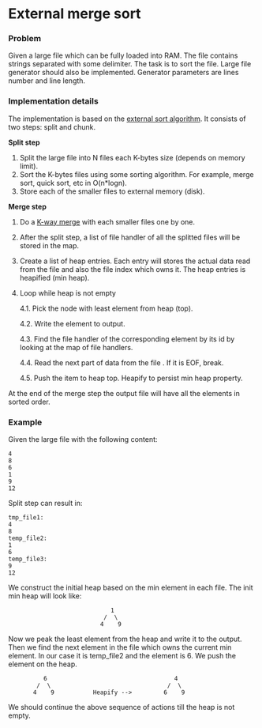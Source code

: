 # External merge sort

### Problem

Given a large file which can be fully loaded into RAM. The file contains strings separated with some delimiter.
The task is to sort the file. Large file generator should also be implemented. Generator parameters are lines number and
line length.

### Implementation details

The implementation is based on the [external sort algorithm](https://en.wikipedia.org/wiki/External_sorting).
It consists of two steps: split and chunk. 

**Split step**
1. Split the large file into N files each K-bytes size (depends on memory limit).
2. Sort the K-bytes files using some sorting algorithm. For example, merge sort, quick sort, etc in O(n*logn).
3. Store each of the smaller files to external memory (disk).

**Merge step**
1. Do a [K-way merge](https://en.wikipedia.org/wiki/K-way_merge_algorithm)  with each smaller files one by one.
2. After the split step, a list of file handler of all the splitted files will be stored in the map.
3. Сreate a list of heap entries. Each entry will stores the actual data read from the file 
and also the file index which owns it. 
The heap entries is heapified (min heap).
4. Loop while heap is not empty

     4.1. Pick the node with least element from heap (top).
     
     4.2. Write the element to output.
     
     4.3. Find the file handler of the corresponding element by its id by looking at the map of file handlers.
     
     4.4. Read the next part of data from the file . If it is EOF, break.  
     
     4.5. Push the item to heap top. Heapify to persist min heap property.
      
At the end of the merge step the output file will have all the elements in sorted order.

### Example

Given the large file with the following content:
```
4
8
6
1
9
12
```

Split step can result in:
```
tmp_file1:
4
8
temp_file2:
1
6
temp_file3:
9
12
```
We construct the initial heap based on the min element in each file.
The init min heap will look like:
```
                             1                       
                           /  \
                          4    9     
```
Now we peak the least element from the heap and write it to the output.
Then we find the next element in the file which owns the current min element.
In our case it is temp_file2 and the element is 6. We push the element on the heap.
```
          6                                    4
        /  \                                 /  \
       4    9           Heapify -->         6    9	
```
We should continue the above sequence of actions till the heap is not empty.
